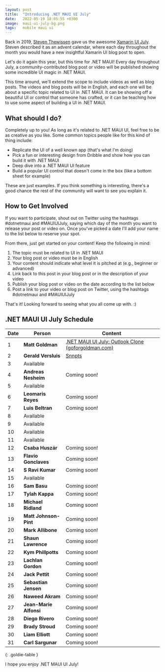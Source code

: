 ```yaml
---
layout: post
title:  "Introducing .NET MAUI UI July"
date:   2022-05-19 18:05:55 +0300
image:  maui-ui-july-bg.png
tags:   mobile maui ui
---
```


Back in 2019, [Steven Thewissen](https://thewissen.io/) gave us the awesome [Xamarin UI July](https://thewissen.io/introducing-xamarin-ui-july/). Steven described it as an advent calendar, where each day throughout the month you would have a new insightful Xamarin UI blog post to open.

Let's do it again this year, but this time for .NET MAUI! Every day throughout July, a community-contributed blog post or video will be published showing some incredible UI magic in .NET MAUI. 

This time around, we'll extend the scope to include videos as well as blog posts. The videos and blog posts will be in English, and each one will be about a specific topic related to UI in .NET MAUI. It can be showing off a beautiful UI or control that someone has crafted, or it can be teaching how to use some aspect of building a UI in .NET MAUI.

## What should I do?
Completely up to you! As long as it's related to .NET MAUI UI, feel free to be as creative as you like. Some common topics people like for this kind of thing include:

* Replicate the UI of a well known app (that's what I'm doing)
* Pick a fun or interesting design from Dribble and show how you can build it with .NET MAUI
* Deep dive into a .NET MAUI UI feature
* Build a popular UI control that doesn't come in the box (like a bottom sheet for example)

These are just examples. If you think something is interesting, there's a good chance the rest of the community will want to see you explain it.


## How to Get Involved
If you want to participate, shout out on Twitter using the hashtags #dotnetmaui and #MAUIUIJuly, saying which day of the month you want to release your post or video on. Once you've picked a date I'll add your name to the list below to reserve your spot.

From there, just get started on your content! Keep the following in mind:

1. The topic must be related to UI in .NET MAUI
2. Your blog post or video must be in English
3. Your content should indicate what level it is pitched at (e.g., beginner or advanced)
4. Link back to this post in your blog post or in the description of your video
5. Publish your blog post or video on the date according to the list below
6. Post a link to your video or blog post on Twitter, using the hashtags #dotnetmaui and #MAUIUIJuly

That's it! Looking forward to seeing what you all come up with. :)

## .NET MAUI UI July Schedule

| Date | Person             | Content                                                                                                       |
| ---- | ------------------ | ------------------------------------------------------------------------------------------------------------- |
| 1    | **Matt Goldman**       | [.NET MAUI UI July: Outlook Clone (goforgoldman.com)](https://goforgoldman.com/2022/06/30/outlook-clone.html) |
| 2    | **Gerald Versluis**    | [Snnpts](https://www.snppts.dev/)                                                                                                           |
| 3    | Available          |                                                                                                               |
| 4    | **Andreas Nesheim**    | Coming soon!                                                                                                  |
| 5    | Available          |                                                                                                               |
| 6    | **Leomaris Reyes**     | Coming soon!                                                                                                  |
| 7    | **Luis Beltran**       | Coming soon!                                                                                                  |
| 8    | Available          |                                                                                                               |
| 9    | Available          |                                                                                                               |
| 10   | Available          |                                                                                                               |
| 11   | Available          |                                                                                                               |
| 12   | **Csaba Huszár**       | Coming soon!                                                                                                  |
| 13   | **Flavio Gonclaves**   | Coming soon!                                                                                                  |
| 14   | **S Ravi Kumar**       | Coming soon!                                                                                                  |
| 15   | Available          |                                                                                                               |
| 16   | **Sam Basu**           | Coming soon!                                                                                                  |
| 17   | **Tylah Kappa**        | Coming soon!                                                                                                  |
| 18   | **Michael Ridland**    | Coming soon!                                                                                                  |
| 19   | **Matt Johnson-Pint**  | Coming soon!                                                                                                  |
| 20   | **Mark Allibone**      | Coming soon!                                                                                                  |
| 21   | **Shaun Lawrence**     | Coming soon!                                                                                                  |
| 22   | **Kym Phillpotts**     | Coming soon!                                                                                                  |
| 23   | **Lachlan Gordon**     | Coming soon!                                                                                                  |
| 24   | **Jack Pettit**        | Coming soon!                                                                                                  |
| 25   | **Sebastian Jensen**   | Coming soon!                                                                                                  |
| 26   | **Naweed Akram**       | Coming soon!                                                                                                  |
| 27   | **Jean-Marie Alfonsi** | Coming soon!                                                                                                  |
| 28   | **Diego Rivero**       | Coming soon!                                                                                                  |
| 29   | **Brady Stroud**       | Coming soon!                                                                                                  |
| 30   | **Liam Elliott**       | Coming soon!                                                                                                  |
| 31   | **Carl Sargunar**      | Coming soon!                                                                                                  |
{: .goldie-table }

I hope you enjoy .NET MAUI UI July!